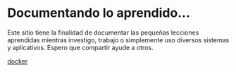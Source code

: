 # Documentando lo aprendido...

Este sitio tiene la finalidad de documentar las pequeñas lecciones aprendidas mientras investigo, trabajo o simplemente uso diversos sistemas y aplicativos. Espero que compartir ayude a otros.

[docker](./docker)
